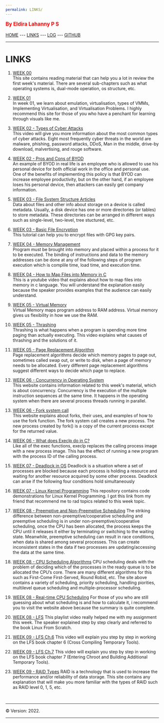 ```yaml
---
permalink: LINKS/
---
```

<span style="color:red; font-weight:bold; font-size:larger;">By Eldira Lahanny P S </span>
<br><br>
[HOME](https://eldiralps.github.io/os222/) ---
[LINKS](https://eldiralps.github.io/os222/LINKS/) ---
[LOG](https://eldiralps.github.io/os222/TXT/mylog.txt) ---
[GITHUB](https://github.com/eldiralps/os222)
<br>
<hr>

# LINKS

1. [WEEK 00](https://www.notion.so/Lecture-01-Introduction-6a6c00684cc5412a93f430014a9a81e5#971b70590fad4c37861c4c37d0524b14)<br>
This site contains reading material that can help you a lot in review the first week's material. 
There are several sub-chapters such as what operating systems is, dual-mode operation, os structure, etc.

2. [WEEK 01](https://www.notion.so/Lecture-02-Virtual-Machines-b1c91dde244f43c686fd86fd9978abb8) <br>
In week 01, we learn about emulation, virtualisation, types of VMMs, Implementing Virtualisation, and Virtualisation Problems.
I highly recommend this site for those of you who have a penchant for learning through visuals like me.

3. [WEEK 02 - Types of Cyber Attacks](https://www.youtube.com/watch?v=Dk-ZqQ-bfy4) <br>
This video will give you more information about the most common types of cyber attacks. Eight most frequently cyber threats in the world are malware, phishing, password attacks, DDoS, Man in the middle, drive-by download, malvertising, and rouge software.

4. [WEEK 02 - Pros and Cons of BYOD](https://www.youtube.com/watch?v=kVNDl7ig1mk) <br>
An example of BYOD in real life is an employee who is allowed to use his personal device for both official work in the office and personal use. One of the benefits of implementing this policy is that BYOD can increase employee productivity, but on the other hand, if an employee loses his personal device, then attackers can easily get company information.

5. [WEEK 03 - File System Structure Articles](https://www.notion.so/Lecture-20-File-System-Structure-and-File-Links-f84da2a1bfe24d129f6e07620084ee68) <br>
Data about files and other info about storage on a device is called metadata. Usually, a disk device has one or more directories (or tables) to store metadata. These directories can be arranged in different ways such as single-level, two-level, tree stuctured, etc.

7. [WEEK 03 - Basic File Encryption](https://www.youtube.com/watch?v=DMGIlj7u7Eo) <br>
This tutorial can help you to encrypt files with GPG key pairs.

8. [WEEK 04 - Memory Management](https://www.massey.ac.nz/~mjjohnso/notes/59305/mod8.html) <br>
Program must be brought into memory and placed within a process for it to be executed. The binding of instructions and data to the memory addresses can be done at any of the following steps of program execution which is complile time, load time, and execution time.

9. [WEEK 04 - How to Map Files into Memory in C](https://www.youtube.com/watch?v=m7E9piHcfr4) <br>
 This is a youtube video that explains about how to map files into memory in c language. You will understand the explanation easily because the speaker provides examples that the audience can easily understand.
 
10. [WEEK 05 - Virtual Memory](https://www.youtube.com/watch?v=qlH4-oHnBb8) <br>
Virtual Memory maps program address to RAM address. Virtual memory gives us flexibility in how we use the RAM.

12. [WEEK 05 - Thrashing](https://www.youtube.com/watch?v=vtyXZWp9Fsk) <br>
Thrashing is what happens when a program is spending more time paging than actually executing. This video explains what causes of thrashing and the solutions of it.

13. [WEEK 05 - Page Replacement Algorithm](https://www.youtube.com/watch?v=2XMVk5YA7vA) <br>
Page replacement algorithms decide which memory pages to page out, sometimes called swap out, or write to disk, when a page of memory needs to be allocated. Every different page replacement algorithms suggest different ways to decide which page to replace.

14. [WEEK 06 - Concurrency in Operating System](https://www.geeksforgeeks.org/concurrency-in-operating-system/#:~:text=Concurrency%20is%20the%20execution%20of,shared%20memory%20or%20message%20passing.) <br>
This website contains information related to this week's material, which is about concurrency. Concurrency is the execution of the multiple instruction sequences at the same time. It happens in the operating system when there are several process threads running in parallel.

16. [WEEK 06 - Fork system call](https://www.geeksforgeeks.org/fork-system-call/) <br>
This website explains about forks, their uses, and examples of how to use the fork function. The fork system call creates a new process. The new process created by fork() is a copy of the current process except for the returned value.

17. [WEEK 06 - What does Execlp do in C?](https://support.sas.com/documentation/onlinedoc/ccompiler/doc/lr2/execlp.htm) <br>
Like all of the exec functions, execlp replaces the calling process image with a new process image. This has the effect of running a new program with the process ID of the calling process.

18. [WEEK 07 - Deadlock in OS](https://www.geeksforgeeks.org/introduction-of-deadlock-in-operating-system/)
Deadlock is a situation where a set of processes are blocked because each process is holding a resource and waiting for another resource acquired by some other process. Deadlock can arise if the following four conditions hold simultaneously

19. [WEEK 07 - Linux Kernel Programming](https://github.com/PacktPublishing/Linux-Kernel-Programming-Part-2)
This repository contains code demonstrations for Linux Kernel Programming. I got this link from my friend that recommend me to rad topics related to this week topic.

20. [WEEK 08 - Preemptive and Non-Preemptive Scheduling](https://www.youtube.com/watch?v=4DhFmL-6SDA)
The striking difference between non-preemptive/cooperative scheduling and preemptive scheduling is in under non-preemptive/cooperative scheduling, once the CPU has been allocated, the process keeps the CPU until it releases it either by terminating or switching to the waiting state. Meanwhile, preemptive scheduling can result in race conditions, when data is shared among several processes. This can create inconsistent states in the data if two processes are updating/accessing the data at the same time.

22. [WEEK 08 - CPU Scheduling Algorithms](https://www.notion.so/Lecture-11-CPU-Scheduling-Algorithms-0dcfb5651d144b478d76788fbf1d5807)
CPU scheduling deals with the problem of deciding which of the processes in the ready queue is to be allocated the CPU’s core. There are many different algorithms for this such as First-Come First-Served, Round Robid, etc. The site above contains a variety of scheduling, priority scheduling, handling piorities, multilevel queue scheduling and multiple-processor scheduling.

23. [WEEK 08 - Real-time CPU Scheduling](https://www.notion.so/Lecture-12-Real-time-CPU-Scheduling-4584438900fd4467a861afbcce04c3c5)
For those of you who are still guessing about what scheduling is and how to calculate it, i recommend you to visit the website above because the summary is quite complete.

25. [WEEK 08 - LFS](https://www.youtube.com/watch?v=7ukLbyTTwGo&list=PLyc5xVO2uDsDlbR_LTP37nG6g4vbSSxSZ)
This playlist video really helped me with my assignment this week. The speaker explained step by step clearly and referred to the book Linux From Scratch.

26. [WEEK 09 - LFS Ch.6](https://www.youtube.com/watch?v=0745lbRUGVE)
This video will explain you step by step in working on the LFS book chapter 6 (Cross Compiling Temporary Tools). 

28. [WEEK 09 - LFS Ch.7](https://www.youtube.com/watch?v=zzxqYGHcL2c)
This video will explain you step by step in working on the LFS book chapter 7 (Entering Chroot and Building Additional Temporary Tools). 

30. [WEEK 09 - RAID Types](https://www.prepressure.com/library/technology/raid)
RAID is a technology that is used to increase the performance and/or reliability of data storage. This site contains any explanation that will make you more familiar with the types of RAID such as RAID level 0, 1, 5, etc.

<br>
<hr>
&copy; Version: 2022.
<hr>
<br>
